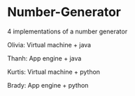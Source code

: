 # Number-Generator
4 implementations of a number generator

Olivia: Virtual machine + java

Thanh: App engine + java

Kurtis: Virtual machine + python

Brady: App engine + python
